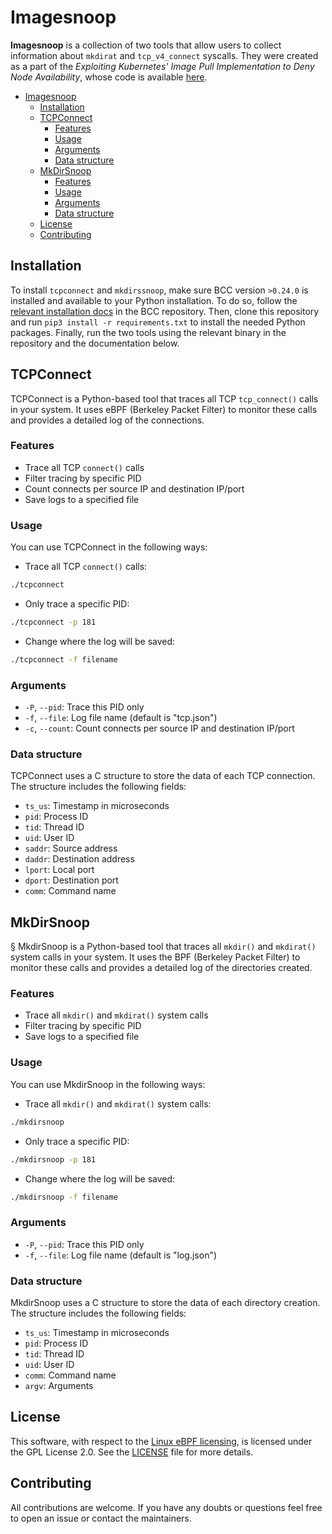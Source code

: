# Imagesnoop

**Imagesnoop** is a collection of two tools that allow users to collect information about `mkdirat` and `tcp_v4_connect` syscalls.
They were created as a part of the *Exploiting Kubernetes' Image Pull Implementation to Deny Node Availability*, whose code
is available [here](https://github.com/risingfbk/magi).

- [Imagesnoop](#imagesnoop)
  - [Installation](#installation)
  - [TCPConnect](#tcpconnect)
    - [Features](#features)
    - [Usage](#usage)
    - [Arguments](#arguments)
    - [Data structure](#data-structure)
  - [MkDirSnoop](#mkdirsnoop)
    - [Features](#features-1)
    - [Usage](#usage-1)
    - [Arguments](#arguments-1)
    - [Data structure](#data-structure-1)
  - [License](#license)
  - [Contributing](#contributing)

## Installation

To install `tcpconnect` and `mkdirssnoop`, make sure BCC version `>0.24.0` is installed and available to your Python installation. To do so,
follow the [relevant installation docs](https://github.com/iovisor/bcc/blob/master/INSTALL.md) in the BCC repository. Then, clone
this repository and run `pip3 install -r requirements.txt` to install the needed Python packages. Finally, run the two tools
using the relevant binary in the repository and the documentation below.

## TCPConnect

TCPConnect is a Python-based tool that traces all TCP `tcp_connect()` calls in your system. It uses eBPF (Berkeley Packet Filter) to monitor these calls and provides a detailed log of the connections.

### Features

- Trace all TCP `connect()` calls
- Filter tracing by specific PID
- Count connects per source IP and destination IP/port
- Save logs to a specified file

### Usage

You can use TCPConnect in the following ways:

- Trace all TCP `connect()` calls:

```bash
./tcpconnect
```

- Only trace a specific PID:

```bash
./tcpconnect -p 181
```

- Change where the log will be saved:

```bash
./tcpconnect -f filename
```

### Arguments

- `-P`, `--pid`: Trace this PID only
- `-f`, `--file`: Log file name (default is "tcp.json")
- `-c`, `--count`: Count connects per source IP and destination IP/port

### Data structure

TCPConnect uses a C structure to store the data of each TCP connection. The structure includes the following fields:

- `ts_us`: Timestamp in microseconds
- `pid`: Process ID
- `tid`: Thread ID
- `uid`: User ID
- `saddr`: Source address
- `daddr`: Destination address
- `lport`: Local port
- `dport`: Destination port
- `comm`: Command name

## MkDirSnoop
§
MkdirSnoop is a Python-based tool that traces all `mkdir()` and `mkdirat()` system calls in your system. It uses the BPF (Berkeley Packet Filter) to monitor these calls and provides a detailed log of the directories created.

### Features

- Trace all `mkdir()` and `mkdirat()` system calls
- Filter tracing by specific PID
- Save logs to a specified file

### Usage

You can use MkdirSnoop in the following ways:

- Trace all `mkdir()` and `mkdirat()` system calls:

```bash
./mkdirsnoop
```

- Only trace a specific PID:

```bash
./mkdirsnoop -p 181
```

- Change where the log will be saved:

```bash
./mkdirsnoop -f filename
```

### Arguments

- `-P`, `--pid`: Trace this PID only
- `-f`, `--file`: Log file name (default is "log.json")

### Data structure

MkdirSnoop uses a C structure to store the data of each directory creation. The structure includes the following fields:

- `ts_us`: Timestamp in microseconds
- `pid`: Process ID
- `tid`: Thread ID
- `uid`: User ID
- `comm`: Command name
- `argv`: Arguments

## License

This software, with respect to the [Linux eBPF licensing](https://docs.kernel.org/bpf/bpf_licensing.html), is
licensed under the GPL License 2.0. See the [LICENSE](LICENSE) file for more details.

## Contributing

All contributions are welcome. If you have any doubts or questions feel free to open an issue or contact the maintainers.